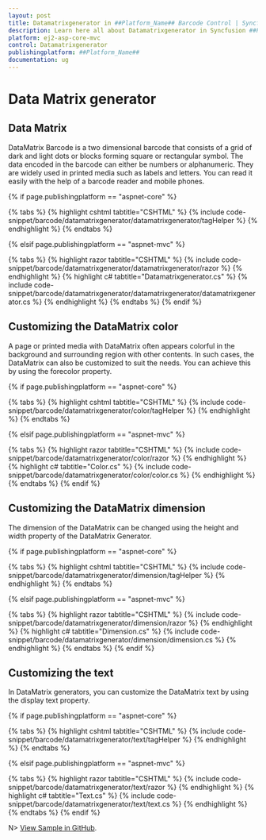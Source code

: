```yaml
---
layout: post
title: Datamatrixgenerator in ##Platform_Name## Barcode Control | Syncfusion
description: Learn here all about Datamatrixgenerator in Syncfusion ##Platform_Name## Barcode control of Syncfusion Essential JS 2 and more.
platform: ej2-asp-core-mvc
control: Datamatrixgenerator
publishingplatform: ##Platform_Name##
documentation: ug
---
```



# Data Matrix generator

## Data Matrix

DataMatrix Barcode is a two dimensional barcode that consists of a grid of dark and light dots or blocks forming square or rectangular symbol. The data encoded in the barcode can either be numbers or alphanumeric. They are widely used in printed media such as labels and letters. You can read it easily with the help of a barcode reader and mobile phones.

{% if page.publishingplatform == "aspnet-core" %}

{% tabs %}
{% highlight cshtml tabtitle="CSHTML" %}
{% include code-snippet/barcode/datamatrixgenerator/datamatrixgenerator/tagHelper %}
{% endhighlight %}
{% endtabs %}

{% elsif page.publishingplatform == "aspnet-mvc" %}

{% tabs %}
{% highlight razor tabtitle="CSHTML" %}
{% include code-snippet/barcode/datamatrixgenerator/datamatrixgenerator/razor %}
{% endhighlight %}
{% highlight c# tabtitle="Datamatrixgenerator.cs" %}
{% include code-snippet/barcode/datamatrixgenerator/datamatrixgenerator/datamatrixgenerator.cs %}
{% endhighlight %}
{% endtabs %}
{% endif %}



## Customizing the DataMatrix color

A page or printed media with DataMatrix often appears colorful in the background and surrounding region with other contents. In such cases, the DataMatrix can also be customized to suit the needs. You can achieve this by using the forecolor property.

{% if page.publishingplatform == "aspnet-core" %}

{% tabs %}
{% highlight cshtml tabtitle="CSHTML" %}
{% include code-snippet/barcode/datamatrixgenerator/color/tagHelper %}
{% endhighlight %}
{% endtabs %}

{% elsif page.publishingplatform == "aspnet-mvc" %}

{% tabs %}
{% highlight razor tabtitle="CSHTML" %}
{% include code-snippet/barcode/datamatrixgenerator/color/razor %}
{% endhighlight %}
{% highlight c# tabtitle="Color.cs" %}
{% include code-snippet/barcode/datamatrixgenerator/color/color.cs %}
{% endhighlight %}
{% endtabs %}
{% endif %}



## Customizing the DataMatrix dimension

The dimension of the DataMatrix can be changed using the height and width property of the DataMatrix Generator.

{% if page.publishingplatform == "aspnet-core" %}

{% tabs %}
{% highlight cshtml tabtitle="CSHTML" %}
{% include code-snippet/barcode/datamatrixgenerator/dimension/tagHelper %}
{% endhighlight %}
{% endtabs %}

{% elsif page.publishingplatform == "aspnet-mvc" %}

{% tabs %}
{% highlight razor tabtitle="CSHTML" %}
{% include code-snippet/barcode/datamatrixgenerator/dimension/razor %}
{% endhighlight %}
{% highlight c# tabtitle="Dimension.cs" %}
{% include code-snippet/barcode/datamatrixgenerator/dimension/dimension.cs %}
{% endhighlight %}
{% endtabs %}
{% endif %}



## Customizing the text

In DataMatrix generators, you can customize the DataMatrix text by using the display text property.

{% if page.publishingplatform == "aspnet-core" %}

{% tabs %}
{% highlight cshtml tabtitle="CSHTML" %}
{% include code-snippet/barcode/datamatrixgenerator/text/tagHelper %}
{% endhighlight %}
{% endtabs %}

{% elsif page.publishingplatform == "aspnet-mvc" %}

{% tabs %}
{% highlight razor tabtitle="CSHTML" %}
{% include code-snippet/barcode/datamatrixgenerator/text/razor %}
{% endhighlight %}
{% highlight c# tabtitle="Text.cs" %}
{% include code-snippet/barcode/datamatrixgenerator/text/text.cs %}
{% endhighlight %}
{% endtabs %}
{% endif %}

N> [View Sample in GitHub](https://github.com/SyncfusionExamples/ASP-NET-Core-UG-Examples/tree/main/Barcode/QRCodeandDataMatrixSample).